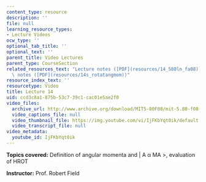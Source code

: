 ```yaml
---
content_type: resource
description: ''
file: null
learning_resource_types:
- Lecture Videos
ocw_type: ''
optional_tab_title: ''
optional_text: ''
parent_title: Video Lectures
parent_type: CourseSection
related_resources_text: "Lecture notes ([PDF](resources/14_580ln_fa08))  \nSupplemental\
  \ notes ([PDF](resources/14s_rotatangmom))"
resource_index_text: ''
resourcetype: Video
title: Lecture 14
uid: ccd3c8a1-875b-53c7-39c1-cac01e5ae2f0
video_files:
  archive_url: http://www.archive.org/download/MIT5-80F08/mit-5.80-f08-lec14_300k.mp4
  video_captions_file: null
  video_thumbnail_file: https://img.youtube.com/vi/IjFKbYqt0ik/default.jpg
  video_transcript_file: null
video_metadata:
  youtube_id: IjFKbYqt0ik
---
```


**Topics covered:** Definition of angular momenta and | A α MA >, evaluation of HROT

**Instructor:** Prof. Robert Field